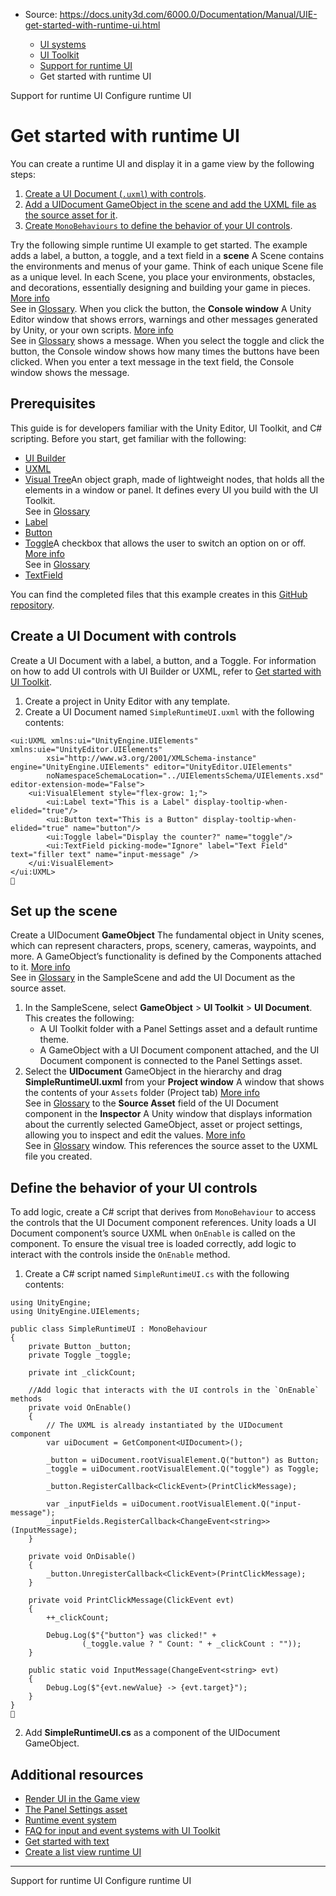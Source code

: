 * Source: https://docs.unity3d.com/6000.0/Documentation/Manual/UIE-get-started-with-runtime-ui.html

  * [UI systems](https://docs.unity3d.com/6000.0/Documentation/Manual/UIToolkits.html)
  * [UI Toolkit](https://docs.unity3d.com/6000.0/Documentation/Manual/UIElements.html)
  * [Support for runtime UI](https://docs.unity3d.com/6000.0/Documentation/Manual/UIE-support-for-runtime-ui.html)
  * Get started with runtime UI


[](https://docs.unity3d.com/6000.0/Documentation/Manual/UIE-support-for-runtime-ui.html)
Support for runtime UI
[](https://docs.unity3d.com/6000.0/Documentation/Manual/UIE-render-runtime-ui.html)
Configure runtime UI
# Get started with runtime UI
You can create a runtime UI and display it in a game view by the following steps:
  1. [Create a UI Document (`.uxml`) with controls](https://docs.unity3d.com/6000.0/Documentation/Manual/UIE-get-started-with-runtime-ui.html#create-ui-controls).
  2. [Add a UIDocument GameObject in the scene and add the UXML file as the source asset for it](https://docs.unity3d.com/6000.0/Documentation/Manual/UIE-get-started-with-runtime-ui.html#set-up-scene).
  3. [Create `MonoBehaviours` to define the behavior of your UI controls](https://docs.unity3d.com/6000.0/Documentation/Manual/UIE-get-started-with-runtime-ui.html#define-behavior).


Try the following simple runtime UI example to get started. The example adds a label, a button, a toggle, and a text field in a **scene** A Scene contains the environments and menus of your game. Think of each unique Scene file as a unique level. In each Scene, you place your environments, obstacles, and decorations, essentially designing and building your game in pieces. [More info](https://docs.unity3d.com/6000.0/Documentation/Manual/CreatingScenes.html)  
See in [Glossary](https://docs.unity3d.com/6000.0/Documentation/Manual/Glossary.html#Scene). When you click the button, the **Console window** A Unity Editor window that shows errors, warnings and other messages generated by Unity, or your own scripts. [More info](https://docs.unity3d.com/6000.0/Documentation/Manual/Console.html)  
See in [Glossary](https://docs.unity3d.com/6000.0/Documentation/Manual/Glossary.html#Consolewindow) shows a message. When you select the toggle and click the button, the Console window shows how many times the buttons have been clicked. When you enter a text message in the text field, the Console window shows the message.
## Prerequisites
This guide is for developers familiar with the Unity Editor, UI Toolkit, and C# scripting. Before you start, get familiar with the following:
  * [UI Builder](https://docs.unity3d.com/6000.0/Documentation/Manual/UIBuilder.html)
  * [UXML](https://docs.unity3d.com/6000.0/Documentation/Manual/UIE-UXML.html)
  * [Visual Tree](https://docs.unity3d.com/6000.0/Documentation/Manual/UIE-VisualTree.html)An object graph, made of lightweight nodes, that holds all the elements in a window or panel. It defines every UI you build with the UI Toolkit.  
See in [Glossary](https://docs.unity3d.com/6000.0/Documentation/Manual/Glossary.html#Visualtree)
  * [Label](https://docs.unity3d.com/6000.0/Documentation/Manual/UIE-uxml-element-Label.html)
  * [Button](https://docs.unity3d.com/6000.0/Documentation/Manual/UIE-uxml-element-Button.html)
  * [Toggle](https://docs.unity3d.com/6000.0/Documentation/Manual/UIE-uxml-element-Toggle.html)A checkbox that allows the user to switch an option on or off. [More info](https://docs.unity3d.com/6000.0/Documentation/Manual/UIE-uxml-element-Toggle.html)  
See in [Glossary](https://docs.unity3d.com/6000.0/Documentation/Manual/Glossary.html#Toggle)
  * [TextField](https://docs.unity3d.com/6000.0/Documentation/Manual/UIE-uxml-element-TextField.html)


You can find the completed files that this example creates in this [GitHub repository](https://github.com/Unity-Technologies/ui-toolkit-manual-code-examples/tree/master/simple-runtime-ui).
## Create a UI Document with controls
Create a UI Document with a label, a button, and a Toggle. For information on how to add UI controls with UI Builder or UXML, refer to [Get started with UI Toolkit](https://docs.unity3d.com/6000.0/Documentation/Manual/UIE-simple-ui-toolkit-workflow.html).
  1. Create a project in Unity Editor with any template.
  2. Create a UI Document named `SimpleRuntimeUI.uxml` with the following contents:
```
<ui:UXML xmlns:ui="UnityEngine.UIElements" xmlns:uie="UnityEditor.UIElements"
        xsi="http://www.w3.org/2001/XMLSchema-instance" engine="UnityEngine.UIElements" editor="UnityEditor.UIElements"
        noNamespaceSchemaLocation="../UIElementsSchema/UIElements.xsd" editor-extension-mode="False">
    <ui:VisualElement style="flex-grow: 1;">
        <ui:Label text="This is a Label" display-tooltip-when-elided="true"/>
        <ui:Button text="This is a Button" display-tooltip-when-elided="true" name="button"/>
        <ui:Toggle label="Display the counter?" name="toggle"/>
        <ui:TextField picking-mode="Ignore" label="Text Field" text="filler text" name="input-message" />
    </ui:VisualElement>
</ui:UXML>

```



## Set up the scene
Create a UIDocument **GameObject** The fundamental object in Unity scenes, which can represent characters, props, scenery, cameras, waypoints, and more. A GameObject’s functionality is defined by the Components attached to it. [More info](https://docs.unity3d.com/6000.0/Documentation/Manual/class-GameObject.html)  
See in [Glossary](https://docs.unity3d.com/6000.0/Documentation/Manual/Glossary.html#GameObject) in the SampleScene and add the UI Document as the source asset.
  1. In the SampleScene, select **GameObject** > **UI Toolkit** > **UI Document**. This creates the following:
     * A UI Toolkit folder with a Panel Settings asset and a default runtime theme.
     * A GameObject with a UI Document component attached, and the UI Document component is connected to the Panel Settings asset.
  2. Select the **UIDocument** GameObject in the hierarchy and drag **SimpleRuntimeUI.uxml** from your **Project window** A window that shows the contents of your `Assets` folder (Project tab) [More info](https://docs.unity3d.com/6000.0/Documentation/Manual/ProjectView.html)  
See in [Glossary](https://docs.unity3d.com/6000.0/Documentation/Manual/Glossary.html#Projectwindow) to the **Source Asset** field of the UI Document component in the **Inspector** A Unity window that displays information about the currently selected GameObject, asset or project settings, allowing you to inspect and edit the values. [More info](https://docs.unity3d.com/6000.0/Documentation/Manual/UsingTheInspector.html)  
See in [Glossary](https://docs.unity3d.com/6000.0/Documentation/Manual/Glossary.html#Inspector) window. This references the source asset to the UXML file you created.


## Define the behavior of your UI controls
To add logic, create a C# script that derives from `MonoBehaviour` to access the controls that the UI Document component references.
Unity loads a UI Document component’s source UXML when `OnEnable` is called on the component. To ensure the visual tree is loaded correctly, add logic to interact with the controls inside the `OnEnable` method.
  1. Create a C# script named `SimpleRuntimeUI.cs` with the following contents:
```
using UnityEngine;
using UnityEngine.UIElements;

public class SimpleRuntimeUI : MonoBehaviour
{
    private Button _button;
    private Toggle _toggle;

    private int _clickCount;

    //Add logic that interacts with the UI controls in the `OnEnable` methods
    private void OnEnable()
    {
        // The UXML is already instantiated by the UIDocument component
        var uiDocument = GetComponent<UIDocument>();

        _button = uiDocument.rootVisualElement.Q("button") as Button;
        _toggle = uiDocument.rootVisualElement.Q("toggle") as Toggle;

        _button.RegisterCallback<ClickEvent>(PrintClickMessage);

        var _inputFields = uiDocument.rootVisualElement.Q("input-message");
        _inputFields.RegisterCallback<ChangeEvent<string>>(InputMessage);
    }

    private void OnDisable()
    {
        _button.UnregisterCallback<ClickEvent>(PrintClickMessage);
    }

    private void PrintClickMessage(ClickEvent evt)
    {
        ++_clickCount;

        Debug.Log($"{"button"} was clicked!" +
                (_toggle.value ? " Count: " + _clickCount : ""));
    }

    public static void InputMessage(ChangeEvent<string> evt)
    {
        Debug.Log($"{evt.newValue} -> {evt.target}");
    }
}

```

  2. Add **SimpleRuntimeUI.cs** as a component of the UIDocument GameObject.


## Additional resources
  * [Render UI in the Game view](https://docs.unity3d.com/6000.0/Documentation/Manual/UIE-render-runtime-ui.html)
  * [The Panel Settings asset](https://docs.unity3d.com/6000.0/Documentation/Manual/UIE-Runtime-Panel-Settings.html)
  * [Runtime event system](https://docs.unity3d.com/6000.0/Documentation/Manual/UIE-Runtime-Event-System.html)
  * [FAQ for input and event systems with UI Toolkit](https://docs.unity3d.com/6000.0/Documentation/Manual/UIE-faq-event-and-input-system.html)
  * [Get started with text](https://docs.unity3d.com/6000.0/Documentation/Manual/UIE-get-started-with-text.html)
  * [Create a list view runtime UI](https://docs.unity3d.com/6000.0/Documentation/Manual/UIE-HowTo-CreateRuntimeUI.html)


* * *
[](https://docs.unity3d.com/6000.0/Documentation/Manual/UIE-support-for-runtime-ui.html)
Support for runtime UI
[](https://docs.unity3d.com/6000.0/Documentation/Manual/UIE-render-runtime-ui.html)
Configure runtime UI
